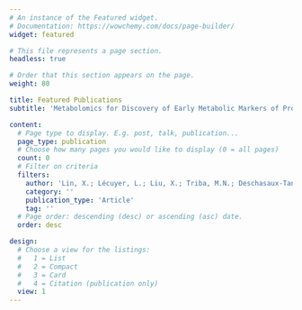 ```yaml
---
# An instance of the Featured widget.
# Documentation: https://wowchemy.com/docs/page-builder/
widget: featured

# This file represents a page section.
headless: true

# Order that this section appears on the page.
weight: 80

title: Featured Publications
subtitle: 'Metabolomics for Discovery of Early Metabolic Markers of Prostate Cancer Based on Ultra-High-Performance Liquid Chromatography-High Resolution Mass Spectrometry'

content:
  # Page type to display. E.g. post, talk, publication...
  page_type: publication
  # Choose how many pages you would like to display (0 = all pages)
  count: 0
  # Filter on criteria
  filters:
    author: 'Lin, X.; Lécuyer, L.; Liu, X.; Triba, M.N.; Deschasaux-Tanguy, M.; Demidem, A.; Liu, Z.; Palama, T.; Rossary, A.; Vasson, M.-P.; Hercberg, S.; Galan, P.; Savarin, P.; Xu, G.; Touvier, M.'
    category: ''
    publication_type: 'Article'
    tag: ''
  # Page order: descending (desc) or ascending (asc) date.
  order: desc

design:
  # Choose a view for the listings:
  #   1 = List
  #   2 = Compact
  #   3 = Card
  #   4 = Citation (publication only)
  view: 1
---
```

